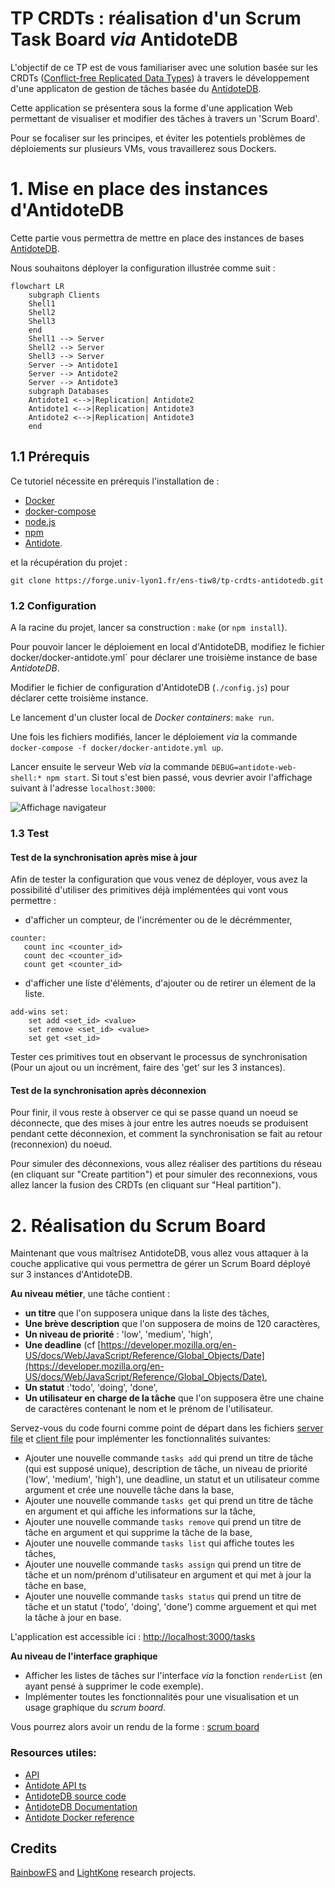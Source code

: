 # TP CRDTs : réalisation d'un Scrum Task Board _via_ AntidoteDB 

L'objectif de ce TP est de vous familiariser avec une solution basée sur les CRDTs ([Conflict-free Replicated Data Types](https://hal.inria.fr/inria-00609399v1/document)) à travers le développement d'une applicaton de gestion de tâches basée du [AntidoteDB](https://www.antidotedb.eu/). 

Cette application se présentera sous la forme d'une application Web permettant de visualiser et modifier des tâches à travers un 'Scrum Board'.

Pour se focaliser sur les principes, et éviter les potentiels problèmes de déploiements sur plusieurs VMs, vous travaillerez sous Dockers. 


# 1. Mise en place des instances d'AntidoteDB

Cette partie vous permettra de mettre en place des instances de bases [AntidoteDB](https://www.antidotedb.eu/).

Nous souhaitons déployer la configuration illustrée comme suit :

```mermaid
flowchart LR
    subgraph Clients
    Shell1
    Shell2
    Shell3
    end
    Shell1 --> Server
    Shell2 --> Server
    Shell3 --> Server
    Server --> Antidote1
    Server --> Antidote2
    Server --> Antidote3
    subgraph Databases
    Antidote1 <-->|Replication| Antidote2
    Antidote1 <-->|Replication| Antidote3
    Antidote2 <-->|Replication| Antidote3
    end
```

## 1.1 Prérequis
Ce tutoriel nécessite en prérequis l'installation de :

* [Docker](https://docs.docker.com/engine/installation/)
* [docker-compose](https://docs.docker.com/compose/install/)
* [node.js][nodejs]
* [npm][npm]
* [Antidote](https://antidotedb.gitbook.io/documentation/quickstart).

et la récupération du projet :

`git clone https://forge.univ-lyon1.fr/ens-tiw8/tp-crdts-antidotedb.git`



### 1.2 Configuration
A la racine du projet, lancer sa construction : `make` (or `npm install`).  

Pour pouvoir lancer le déploiement en local d'AntidoteDB, modifiez le fichier docker/docker-antidote.yml` pour déclarer une troisième instance de base _AntidoteDB_.

Modifier le fichier de configuration d'AntidoteDB (`./config.js`) pour déclarer cette troisième instance.

Le lancement d'un cluster local de _Docker containers_: `make run`.  

Une fois les fichiers modifiés, lancer le déploiement  _via_ la commande `docker-compose -f docker/docker-antidote.yml up`.

Lancer ensuite le serveur Web _via_ la commande `DEBUG=antidote-web-shell:* npm start`.
Si tout s'est bien passé, vous devrier avoir l'affichage suivant à l'adresse  `localhost:3000`:

![Affichage navigateur](./images/config.png)  


### 1.3 Test


#### Test de la synchronisation après mise à jour
 
Afin de tester la configuration que vous venez de déployer, vous avez la possibilité d'utiliser des primitives déjà implémentées qui vont vous permettre :
 
 - d'afficher un compteur, de l'incrémenter ou de le décrémmenter,
 
 ```
 counter:
    count inc <counter_id>
    count dec <counter_id>
    count get <counter_id> 
```
 
 - d'afficher une liste d'éléments, d'ajouter ou de retirer un élement de la liste.
 
```
add-wins set:
    set add <set_id> <value>
    set remove <set_id> <value>
    set get <set_id>
``` 

Tester ces primitives tout en observant le processus de synchronisation (Pour un ajout ou un incrément, faire des 'get' sur les 3 instances).

#### Test de la synchronisation après déconnexion

Pour finir, il vous reste à observer ce qui se passe quand un noeud se déconnecte, que des mises à jour entre les autres noeuds se produisent pendant cette déconnexion, et comment la synchronisation se fait au retour (reconnexion) du noeud. 

Pour simuler des déconnexions, vous allez réaliser des partitions du réseau (en cliquant sur "Create partition") et pour simuler des reconnexions, vous allez lancer la fusion des CRDTs (en cliquant sur "Heal partition"). 



# 2. Réalisation du Scrum Board

Maintenant que vous maîtrisez AntidoteDB, vous allez vous attaquer à la couche applicative qui vous permettra de gérer un Scrum Board déployé sur 3 instances d'AntidoteDB.

**Au niveau métier**, une tâche contient :

- **un titre** que l'on supposera unique dans la liste des tâches,
- **Une brève description** que l'on supposera de moins de 120 caractères,
- **Un niveau de priorité** : 'low', 'medium', 'high',
- **Une deadline** (cf [https://developer.mozilla.org/en-US/docs/Web/JavaScript/Reference/Global_Objects/Date](https://developer.mozilla.org/en-US/docs/Web/JavaScript/Reference/Global_Objects/Date),
- **Un statut** :'todo', 'doing', 'done',
- **Un utilisateur en charge de la tâche** que l'on supposera être une chaine de caractères contenant le nom et le prénom de l'utilisateur.

Servez-vous du code fourni comme point de départ dans les fichiers [server file](app.js) et [client file](public/js/script-tasks.js) pour implémenter les fonctionnalités suivantes:

* Ajouter une nouvelle commande `tasks add` qui prend un titre de tâche (qui est supposé unique), description de tâche, un niveau de priorité ('low', 'medium', 'high'), une deadline, un statut et un utilisateur comme argument et crée une nouvelle tâche dans la base,
* Ajouter une nouvelle commande `tasks get` qui prend un titre de tâche en argument et qui affiche les informations sur la tâche,
* Ajouter une nouvelle commande `tasks remove` qui prend un titre de tâche en argument et qui supprime la tâche de la base,
* Ajouter une nouvelle commande `tasks list` qui affiche toutes les tâches,
* Ajouter une nouvelle commande `tasks assign` qui prend un titre de tâche et un nom/prénom d'utilisateur en argument et qui met à jour la tâche en base,
* Ajouter une nouvelle commande `tasks status` qui prend un titre de tâche et un statut ('todo', 'doing', 'done') comme arguement et qui met la tâche à jour en base.

L'application est accessible ici : [http://localhost:3000/tasks](http://localhost:3000/tasks)

**Au niveau de l'interface graphique**
* Afficher les listes de tâches sur l'interface _via_ la fonction `renderList` (en ayant pensé à supprimer le code exemple).
* Implémenter toutes les fonctionnalités pour une visualisation et un usage graphique du _scrum board_.

Vous pourrez alors avoir un rendu de la forme :
[scrum board](./images/scrum_board.png)



### Resources utiles:
* [API](API.md)
* [Antidote API ts](https://antidotedb.github.io/antidote_ts_client/)
* [AntidoteDB source code](https://github.com/AntidoteDB/antidote)
* [AntidoteDB Documentation](https://antidotedb.gitbook.io/documentation/)
* [Antidote Docker reference](https://github.com/AntidoteDB/docker-antidote/blob/master/README.md)

## Credits

[RainbowFS][rainbowfs] and [LightKone][lightkone] research projects.

 [antidote]: https://www.antidotedb.eu/
 [rainbowfs]: http://rainbowfs.lip6.fr/
 [lightkone]: https://www.lightkone.eu/
 [nodejs]: https://nodejs.org/
 [npm]: https://www.npmjs.com/
 [antidote-setup]: https://antidotedb.gitbook.io/documentation/overview/installation


